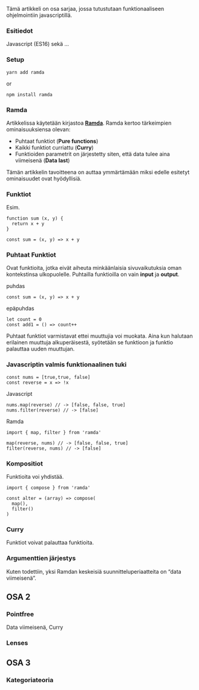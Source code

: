 
Tämä artikkeli on osa sarjaa, jossa tutustutaan funktionaaliseen ohjelmointiin javascriptillä. 

### Esitiedot

Javascript (ES16) sekä ...

### Setup

```
yarn add ramda
```
or
```
npm install ramda
```

### Ramda

Artikkelissa käytetään kirjastoa [**Ramda**](https://ramdajs.com/). Ramda kertoo tärkeimpien ominaisuuksiensa olevan:
- Puhtaat funktiot (**Pure functions**)
- Kaikki funktiot curriattu (**Curry**)
- Funktioiden parametrit on järjestetty siten, että data tulee aina viimeisenä (**Data last**)

Tämän artikkelin tavoitteena on auttaa ymmärtämään miksi edelle esitetyt ominaisuudet ovat hyödyllisiä. 

### Funktiot

Esim.
```
function sum (x, y) {
  return x + y
}

const sum = (x, y) => x + y
```

### Puhtaat Funktiot

Ovat funktioita, jotka eivät aiheuta minkäänlaisia sivuvaikutuksia oman kontekstinsa ulkopuolelle. Puhtailla funktioilla on vain **input** ja **output**.

puhdas
```
const sum = (x, y) => x + y
```
epäpuhdas
```
let count = 0
const add1 = () => count++
```
Puhtaat funktiot varmistavat ettei muuttujia voi muokata. Aina kun halutaan erilainen muuttuja alkuperäisestä, syötetään se funktioon ja funktio palauttaa uuden muuttujan.

### Javascriptin valmis funktionaalinen tuki
```
const nums = [true,true, false]
const reverse = x => !x 
```
Javascript
```
nums.map(reverse) // -> [false, false, true]
nums.filter(reverse) // -> [false]
```

Ramda
```
import { map, filter } from 'ramda'

map(reverse, nums) // -> [false, false, true]
filter(reverse, nums) // -> [false]
```
### Kompositiot

Funktioita voi yhdistää.

```
import { compose } from 'ramda'

const alter = (array) => compose(
  map(),
  filter()
)
```

### Curry

Funktiot voivat palauttaa funktioita.

### Argumenttien järjestys

Kuten todettiin, yksi Ramdan keskeisiä suunnitteluperiaatteita on “data viimeisenä”.
 




## OSA 2
### Pointfree

Data viimeisenä, Curry

### Lenses


## OSA 3
### Kategoriateoria
